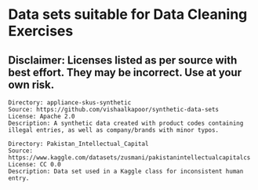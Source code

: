# Data sets suitable for Data Cleaning Exercises
## Disclaimer: Licenses listed as per source with best effort. They may be incorrect. Use at your own risk.


```
Directory: appliance-skus-synthetic
Source: https://github.com/vishaalkapoor/synthetic-data-sets
License: Apache 2.0
Description: A synthetic data created with product codes containing illegal entries, as well as company/brands with minor typos.

Directory: Pakistan_Intellectual_Capital
Source: https://www.kaggle.com/datasets/zusmani/pakistanintellectualcapitalcs
License: CC 0.0
Description: Data set used in a Kaggle class for inconsistent human entry.
```
